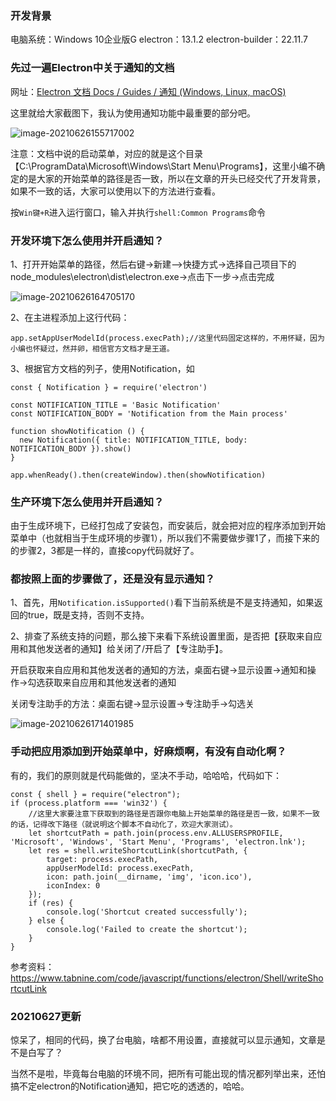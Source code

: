 ### 开发背景
电脑系统：Windows 10企业版G
electron：13.1.2
electron-builder：22.11.7

### 先过一遍Electron中关于通知的文档
网址：<a href="https://www.electronjs.org/docs/tutorial/notifications" target="_blank">Electron 文档
Docs / Guides / 通知 (Windows, Linux, macOS) </a>

这里就给大家截图下，我认为使用通知功能中最重要的部分吧。

![image-20210626155717002](https://i.loli.net/2021/06/26/hcajd8bPgX6tZ4D.png)

注意：文档中说的启动菜单，对应的就是这个目录【C:\ProgramData\Microsoft\Windows\Start Menu\Programs】，这里小编不确定的是大家的开始菜单的路径是否一致，所以在文章的开头已经交代了开发背景，如果不一致的话，大家可以使用以下的方法进行查看。

按`Win键+R`进入运行窗口，输入并执行`shell:Common Programs`命令


### 开发环境下怎么使用并开启通知？

1、打开开始菜单的路径，然后右键->新建——>快捷方式->选择自己项目下的node_modules\electron\dist\electron.exe->点击下一步->点击完成

![image-20210626164705170](https://i.loli.net/2021/06/26/NxCAldgnbDTYaFt.png)

2、在主进程添加上这行代码：
```
app.setAppUserModelId(process.execPath);//这里代码固定这样的，不用怀疑，因为小编也怀疑过，然并卵，相信官方文档才是王道。
```
3、根据官方文档的列子，使用Notification，如
```electron
const { Notification } = require('electron')

const NOTIFICATION_TITLE = 'Basic Notification'
const NOTIFICATION_BODY = 'Notification from the Main process'

function showNotification () {
  new Notification({ title: NOTIFICATION_TITLE, body: NOTIFICATION_BODY }).show()
}

app.whenReady().then(createWindow).then(showNotification)
```

### 生产环境下怎么使用并开启通知？

由于生成环境下，已经打包成了安装包，而安装后，就会把对应的程序添加到开始菜单中（也就相当于生成环境的步骤1），所以我们不需要做步骤1了，而接下来的的步骤2，3都是一样的，直接copy代码就好了。

### 都按照上面的步骤做了，还是没有显示通知？

1、首先，用`Notification.isSupported()`看下当前系统是不是支持通知，如果返回的true，既是支持，否则不支持。

2、排查了系统支持的问题，那么接下来看下系统设置里面，是否把【获取来自应用和其他发送者的通知】给关闭了/开启了【专注助手】。

开启获取来自应用和其他发送者的通知的方法，桌面右键->显示设置->通知和操作->勾选获取来自应用和其他发送者的通知

关闭专注助手的方法：桌面右键->显示设置->专注助手->勾选关

![image-20210626171401985](https://i.loli.net/2021/06/26/EeGIdJml3VhaNRW.png)

### 手动把应用添加到开始菜单中，好麻烦啊，有没有自动化啊？

有的，我们的原则就是代码能做的，坚决不手动，哈哈哈，代码如下：
```electron
const { shell } = require("electron");
if (process.platform === 'win32') {
    //这里大家要注意下获取到的路径是否跟你电脑上开始菜单的路径是否一致，如果不一致的话，记得改下路径（就说明这个脚本不自动化了，欢迎大家测试）。
    let shortcutPath = path.join(process.env.ALLUSERSPROFILE, 'Microsoft', 'Windows', 'Start Menu', 'Programs', 'electron.lnk');
    let res = shell.writeShortcutLink(shortcutPath, {
        target: process.execPath,
        appUserModelId: process.execPath,
        icon: path.join(__dirname, 'img', 'icon.ico'),
        iconIndex: 0
    });
    if (res) {
        console.log('Shortcut created successfully');
    } else {
        console.log('Failed to create the shortcut');
    }
}
```
参考资料：<a href="https://www.tabnine.com/code/javascript/functions/electron/Shell/writeShortcutLink" target="_blank">https://www.tabnine.com/code/javascript/functions/electron/Shell/writeShortcutLink</a>

### 20210627更新

惊呆了，相同的代码，换了台电脑，啥都不用设置，直接就可以显示通知，文章是不是白写了？

当然不是啦，毕竟每台电脑的环境不同，把所有可能出现的情况都列举出来，还怕搞不定electron的Notification通知，把它吃的透透的，哈哈。
